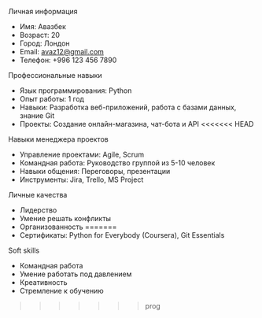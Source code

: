 Личная информация
- Имя: Авазбек
- Возраст: 20
- Город: Лондон
- Email: avaz12@gmail.com
- Телефон: +996 123 456 7890

Профессиональные навыки
- Язык программирования: Python
- Опыт работы: 1 год
- Навыки: Разработка веб-приложений, работа с базами данных, знание Git
- Проекты: Создание онлайн-магазина, чат-бота и API
<<<<<<< HEAD

Навыки менеджера проектов
- Управление проектами: Agile, Scrum
- Командная работа: Руководство группой из 5-10 человек
- Навыки общения: Переговоры, презентации
- Инструменты: Jira, Trello, MS Project

Личные качества
- Лидерство
- Умение решать конфликты
- Организованность
=======
- Сертификаты: Python for Everybody (Coursera), Git Essentials

Soft skills
- Командная работа
- Умение работать под давлением
- Креативность
- Стремление к обучению
>>>>>>> prog
